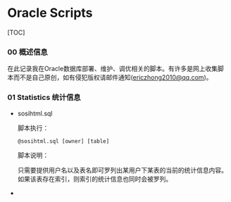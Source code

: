 # Oracle Scripts



[TOC]

### 00 概述信息

在此记录我在Oracle数据库部署、维护、调优相关的脚本。有许多是网上收集脚本而不是自己原创，如有侵犯版权请邮件通知(ericzhong2010@qq.com)。



### 01 Statistics 统计信息

- sosihtml.sql

  脚本执行：

  ```
  @sosihtml.sql [owner] [table]
  ```

  脚本说明：

  只需要提供用户名以及表名即可罗列出某用户下某表的当前的统计信息内容。如果该表存在索引，则索引的统计信息也同时会被罗列。

- 

